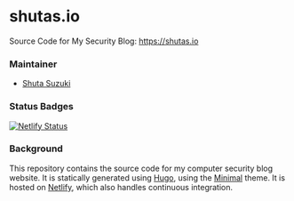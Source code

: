 # shutas.io

Source Code for My Security Blog: https://shutas.io

### Maintainer
- [Shuta Suzuki](https://github.com/shutas/)

### Status Badges
[![Netlify Status](https://api.netlify.com/api/v1/badges/b4bdf08d-099c-4fdb-9034-e91c9d4aa3ec/deploy-status)](https://app.netlify.com/sites/suspicious-nightingale-5f42dc/deploys)

### Background
This repository contains the source code for my computer security blog website. It is statically generated using [Hugo](https://gohugo.io/), using the [Minimal](https://github.com/calintat/minimal/) theme. It is hosted on [Netlify](https://www.netlify.com/), which also handles continuous integration.
